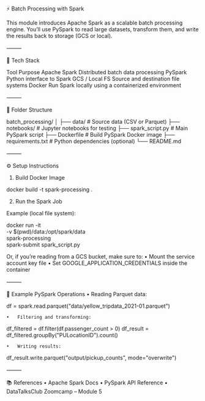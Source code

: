 
⚡ Batch Processing with Spark

This module introduces Apache Spark as a scalable batch processing engine. You’ll use PySpark to read large datasets, transform them, and write the results back to storage (GCS or local).

⸻

🧰 Tech Stack

Tool	Purpose
Apache Spark	Distributed batch data processing
PySpark	Python interface to Spark
GCS / Local FS	Source and destination file systems
Docker	Run Spark locally using a containerized environment


⸻

📁 Folder Structure

batch_processing/
│
├── data/                         # Source data (CSV or Parquet)
├── notebooks/                    # Jupyter notebooks for testing
├── spark_script.py               # Main PySpark script
├── Dockerfile                    # Build PySpark Docker image
├── requirements.txt              # Python dependencies (optional)
└── README.md


⸻

⚙️ Setup Instructions

1. Build Docker Image

docker build -t spark-processing .

2. Run the Spark Job

Example (local file system):

docker run -it \
  -v $(pwd)/data:/opt/spark/data \
  spark-processing \
    spark-submit spark_script.py

Or, if you’re reading from a GCS bucket, make sure to:
	•	Mount the service account key file
	•	Set GOOGLE_APPLICATION_CREDENTIALS inside the container

⸻

🧪 Example PySpark Operations
	•	Reading Parquet data:

df = spark.read.parquet("data/yellow_tripdata_2021-01.parquet")


	•	Filtering and transforming:

df_filtered = df.filter(df.passenger_count > 0)
df_result = df_filtered.groupBy("PULocationID").count()


	•	Writing results:

df_result.write.parquet("output/pickup_counts", mode="overwrite")



⸻

📚 References
	•	Apache Spark Docs
	•	PySpark API Reference
	•	DataTalksClub Zoomcamp – Module 5

